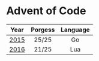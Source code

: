 # Advent of Code

|Year                                 |Porgess|Language|
|:-----------------------------------:|:-----:|:------:|
|[2015](https://adventofcode.com/2015)|25/25  |Go      |
|[2016](https://adventofcode.com/2016)|21/25  |Lua     |

